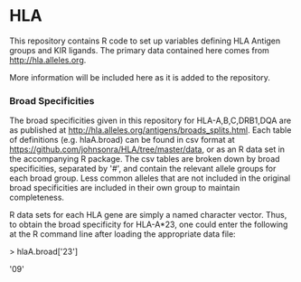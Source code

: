 # HLA
This repository contains R code to set up variables defining HLA Antigen groups and KIR ligands. The primary data contained here comes from http://hla.alleles.org.

More information will be included here as it is added to the repository.

### Broad Specificities
The broad specificities given in this repository for HLA-A,B,C,DRB1,DQA are as published at http://hla.alleles.org/antigens/broads_splits.html. Each table of definitions (e.g. hlaA.broad) can be found in csv format at https://github.com/johnsonra/HLA/tree/master/data, or as an R data set in the accompanying R package. The csv tables are broken down by broad specificities, separated by '#', and contain the relevant allele groups for each broad group. Less common alleles that are not included in the original broad specificities are included in their own group to maintain completeness.

R data sets for each HLA gene are simply a named character vector. Thus, to obtain the broad specificity for HLA-A*23, one could enter the following at the R command line after loading the appropriate data file:

\> hlaA.broad['23']

'09'
